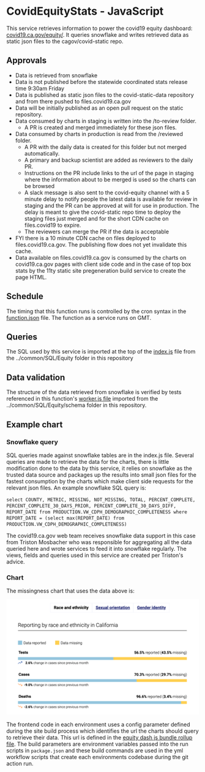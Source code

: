 # CovidEquityStats - JavaScript

This service retrieves information to power the covid19 equity dashboard: <a href="https://covid19.ca.gov/equity/">covid19.ca.gov/equity/</a>. It queries snowflake and writes retrieved data as static json files to the cagov/covid-static repo.


## Approvals

- Data is retrieved from snowflake
- Data is not published before the statewide coordinated stats release time 9:30am Friday
- Data is published as static json files to the covid-static-data repository and from there pushed to files.covid19.ca.gov
- Data will be initially published as an open pull request on the static repository. 
- Data consumed by charts in staging is written into the /to-review folder. 
  - A PR is created and merged immediately for these json files.
- Data consumed by charts in production is read from the /reviewed folder. 
  - A PR with the daily data is created for this folder but not merged automatically. 
  - A primary and backup scientist are added as reviewers to the daily PR.
  - Instructions on the PR include links to the url of the page in staging where the information about to be merged is used so the charts can be browsed
  - A slack message is also sent to the covid-equity channel with a 5 minute delay to notify people the latest data is available for review in staging and the PR can be approved at will for use in production. The delay is meant to give the covid-static repo time to deploy the staging files just merged and for the short CDN cache on files.covid19 to expire.
  - The reviewers can merge the PR if the data is acceptable
- FYI there is a 10 minute CDN cache on files deployed to files.covid19.ca.gov. The publishing flow does not yet invalidate this cache.
- Data available on files.covid19.ca.gov is consumed by the charts on covid19.ca.gov pages with client side code and in the case of top box stats by the 11ty static site pregeneration build service to create the page HTML.


## Schedule

The timing that this function runs is controlled by the cron syntax in the <a href="function.json">function.json</a> file. The function as a service runs on GMT.

## Queries

The SQL used by this service is imported at the top of the <a href="index.js">index.js</a> file from the ../common/SQL/Equity folder in this repository

## Data validation

The structure of the data retrieved from snowflake is verified by tests referenced in this function's <a href="worker.js">worker.js file</a> imported from the ../common/SQL/Equity/schema folder in this repository.


## Example chart

### Snowflake query

SQL queries made against snowflake tables are in the index.js file. Several queries are made to retrieve the data for the charts, there is little modification done to the data by this service, it relies on snowflake as the trusted data source and packages up the results into small json files for the fastest consumption by the charts which make client side requests for the relevant json files. An example snowflake SQL query is: 

```
select COUNTY, METRIC, MISSING, NOT_MISSING, TOTAL, PERCENT_COMPLETE, PERCENT_COMPLETE_30_DAYS_PRIOR, PERCENT_COMPLETE_30_DAYS_DIFF, REPORT_DATE from PRODUCTION.VW_CDPH_DEMOGRAPHIC_COMPLETENESS where REPORT_DATE = (select max(REPORT_DATE) from PRODUCTION.VW_CDPH_DEMOGRAPHIC_COMPLETENESS)
```

The covid19.ca.gov web team receives snowflake data support in this case from Triston Mosbacher who was responsible for aggregating all the data queried here and wrote services to feed it into snowflake regularly. The views, fields and queries used in this service are created per Triston's advice.

### Chart

The missingness chart that uses the data above is:

<img src="img/missingness-chart.png" />

The frontend code in each environment uses a config parameter defined during the site build process which identifies the url the charts should query to retrieve their data. This url is defined in the <a href="https://github.com/cagov/covid19/blob/master/src/js/equity-dash/rollup.config.js">equity dash js bundle rollup file</a>. The build parameters are environment variables passed into the run scripts in ```package.json``` and these build commands are used in the yml workflow scripts that create each environments codebase during the git action run.




